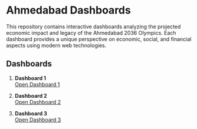 # Ahmedabad Dashboards

This repository contains interactive dashboards analyzing the projected economic impact and legacy of the Ahmedabad 2036 Olympics. Each dashboard provides a unique perspective on economic, social, and financial aspects using modern web technologies.

## Dashboards

1. **Dashboard 1**   
   [Open Dashboard 1](https://mba24058-art.github.io/ahmedabad-dashboards/dashboard1/)

2. **Dashboard 2**  
   [Open Dashboard 2](https://mba24058-art.github.io/ahmedabad-dashboards/dashboard2/)

3. **Dashboard 3**  
   [Open Dashboard 3](https://mba24058-art.github.io/ahmedabad-dashboards/dashboard3/)

